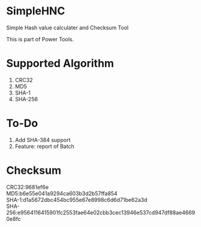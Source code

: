 # SimpleHNC
Simple Hash value calculater and Checksum Tool

This is part of Power Tools.

# Supported Algorithm
1. CRC32
2. MD5
3. SHA-1
4. SHA-256

# To-Do
1. Add SHA-384 support
2. Feature: report of Batch

# Checksum
CRC32:9681ef6e<br />
MD5:b6e55e041a9294ca603b3d2b57ffa854<br />
SHA-1:d1a5672dbc454bc955e67e8998c6d6d71be62a3d<br />
SHA-256:e9564116415901fc2553fae64e02cbb3cec13946e537cd947df88ae46690e8fc<br />
